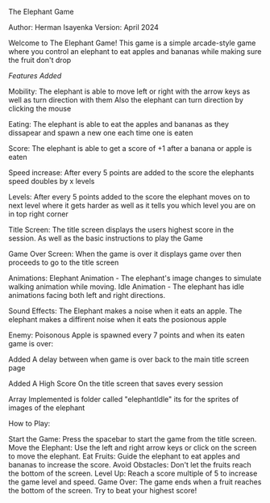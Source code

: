 The Elephant Game

Author: Herman Isayenka
Version: April 2024

Welcome to The Elephant Game! This game is a simple arcade-style game where you control an elephant to eat apples and bananas while making sure the fruit don't drop


*Features Added*

Mobility:
The elephant is able to move left or right with the arrow keys as well as turn direction with them
Also the elephant can turn direction by clicking the mouse

Eating:
The elephant is able to eat the apples and bananas as they dissapear and spawn a new one each time one is eaten

Score:
The elephant is able to get a score of +1 after a banana or apple is eaten

Speed increase:
After every 5 points are added to the score the elephants speed doubles by x levels

Levels:
After every 5 points added to the score the elephant moves on to next level where it gets harder as well as it tells you which level you are on in top right corner

Title Screen:
The title screen displays the users highest score in the session. As well as the basic instructions to play the Game

Game Over Screen: When the game is over it displays game over then proceeds to go to the title screen

Animations:
Elephant Animation - The elephant's image changes to simulate walking animation while moving.
Idle Animation - The elephant has idle animations facing both left and right directions.

Sound Effects:
The Elephant makes a noise when it eats an apple.
The elephant makes a diffirent noise when it eats the posionous apple

Enemy:
Poisonous Apple is spawned every 7 points and when its eaten game is over:

Added A delay between when game is over back to the main title screen page

Added A High Score On the title screen that saves every session

Array Implemented is folder called "elephantIdle" its for the sprites of images of the elephant




How to Play:

Start the Game: Press the spacebar to start the game from the title screen.
Move the Elephant: Use the left and right arrow keys or click on the screen to move the elephant.
Eat Fruits: Guide the elephant to eat apples and bananas to increase the score.
Avoid Obstacles: Don't let the fruits reach the bottom of the screen.
Level Up: Reach a score multiple of 5 to increase the game level and speed.
Game Over: The game ends when a fruit reaches the bottom of the screen. Try to beat your highest score!
